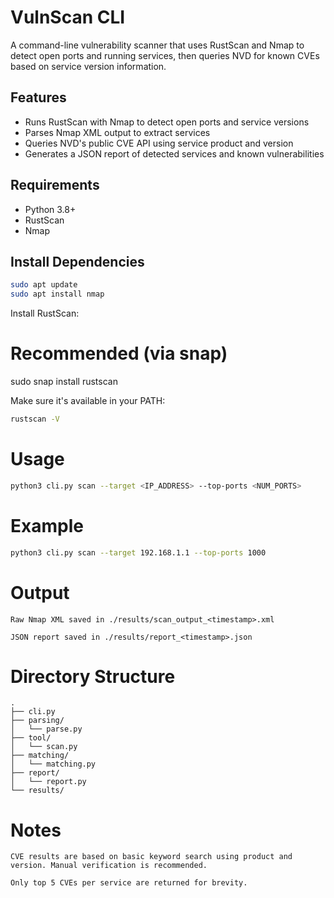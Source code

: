 # VulnScan CLI

A command-line vulnerability scanner that uses RustScan and Nmap to detect open ports and running services, then queries NVD for known CVEs based on service version information.

## Features

- Runs RustScan with Nmap to detect open ports and service versions
- Parses Nmap XML output to extract services
- Queries NVD's public CVE API using service product and version
- Generates a JSON report of detected services and known vulnerabilities

## Requirements

- Python 3.8+
- RustScan
- Nmap

## Install Dependencies

```bash
sudo apt update
sudo apt install nmap
```
Install RustScan:

# Recommended (via snap)
sudo snap install rustscan

Make sure it's available in your PATH:

```bash
rustscan -V
```
# Usage

```bash
python3 cli.py scan --target <IP_ADDRESS> --top-ports <NUM_PORTS>
```
# Example

```bash
python3 cli.py scan --target 192.168.1.1 --top-ports 1000
```
# Output

    Raw Nmap XML saved in ./results/scan_output_<timestamp>.xml

    JSON report saved in ./results/report_<timestamp>.json

# Directory Structure
```
.
├── cli.py
├── parsing/
│   └── parse.py
├── tool/
│   └── scan.py
├── matching/
│   └── matching.py
├── report/
│   └── report.py
└── results/
```
# Notes

    CVE results are based on basic keyword search using product and version. Manual verification is recommended.

    Only top 5 CVEs per service are returned for brevity.
